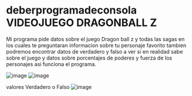 # deberprogramadeconsola VIDEOJUEGO DRAGONBALL Z
Mi programa pide datos sobre el juego Dragon ball z y todas las sagas en los cuales te preguntaran informacion sobre tu personaje favorito tambien podremos encontrar datos de verdadero y falso a ver si en realidad sabe sobre el juego y datos sobre porcentajes de poderes y fuerza de los personajes asi funciona el programa.


![image](https://user-images.githubusercontent.com/71235571/122792884-2c8cbd80-d280-11eb-8663-4b436e3a140d.png)
![image](https://user-images.githubusercontent.com/71235571/122792959-462e0500-d280-11eb-9c1c-d6884ff4f239.png)

valores Verdadero o Falso
![image](https://user-images.githubusercontent.com/71235571/122796516-1bde4680-d284-11eb-9df4-b429d44b47ff.png)











